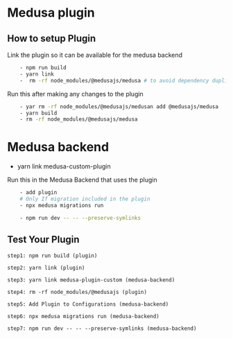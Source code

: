 # Medusa plugin


## How to setup Plugin

Link the plugin so it can be available for the medusa backend

```Bash
    - npm run build
    - yarn link
    -  rm -rf node_modules/@medusajs/medusa # to avoid dependency duplicate issue
```

Run this after making any changes to the plugin

```Bash
    - yar rm -rf node_modules/@medusajs/medusan add @medusajs/medusa
    - yarn build
    - rm -rf node_modules/@medusajs/medusa
```

# Medusa backend

- yarn link medusa-custom-plugin

Run this in the Medusa Backend that uses the plugin

```bash
    - add plugin
    # Only If migration included in the plugin
    - npx medusa migrations run

    - npm run dev -- -- --preserve-symlinks
```


## Test Your Plugin

```
step1: npm run build (plugin)

step2: yarn link (plugin)

step3: yarn link medusa-plugin-custom (medusa-backend)

step4: rm -rf node_modules/@medusajs (plugin)

step5: Add Plugin to Configurations (medusa-backend)

step6: npx medusa migrations run (medusa-backend)

step7: npm run dev -- -- --preserve-symlinks (medusa-backend)
```
